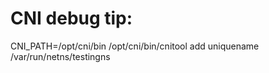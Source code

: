 # CNI debug tip:

CNI_PATH=/opt/cni/bin /opt/cni/bin/cnitool add uniquename /var/run/netns/testingns